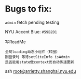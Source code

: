 # Bugs to fix:

`admin` fetch pending testing

NYU Accent Blue: `#59B2D1`

写ReadMe

    全局loading动态小组件（转圈）
    刚登录时 等待setSiteInfo isAdmin
    是否能用state做context而自动传递更新

ssh root@arrietty.shanghai.nyu.edu

